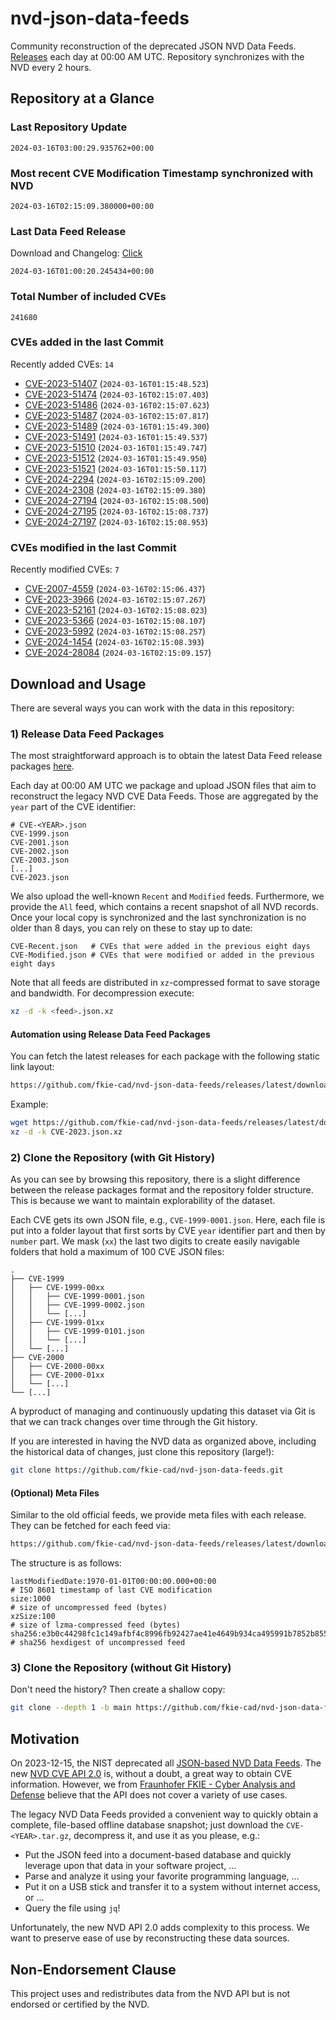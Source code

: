 # nvd-json-data-feeds

Community reconstruction of the deprecated JSON NVD Data Feeds. 
[Releases](https://github.com/fkie-cad/nvd-json-data-feeds/releases/latest) each day at 00:00 AM UTC.
Repository synchronizes with the NVD every 2 hours.

## Repository at a Glance

### Last Repository Update

```plain
2024-03-16T03:00:29.935762+00:00
```

### Most recent CVE Modification Timestamp synchronized with NVD

```plain
2024-03-16T02:15:09.380000+00:00
```

### Last Data Feed Release

Download and Changelog: [Click](https://github.com/fkie-cad/nvd-json-data-feeds/releases/latest)

```plain
2024-03-16T01:00:20.245434+00:00
```

### Total Number of included CVEs

```plain
241680
```

### CVEs added in the last Commit

Recently added CVEs: `14`

* [CVE-2023-51407](CVE-2023/CVE-2023-514xx/CVE-2023-51407.json) (`2024-03-16T01:15:48.523`)
* [CVE-2023-51474](CVE-2023/CVE-2023-514xx/CVE-2023-51474.json) (`2024-03-16T02:15:07.403`)
* [CVE-2023-51486](CVE-2023/CVE-2023-514xx/CVE-2023-51486.json) (`2024-03-16T02:15:07.623`)
* [CVE-2023-51487](CVE-2023/CVE-2023-514xx/CVE-2023-51487.json) (`2024-03-16T02:15:07.817`)
* [CVE-2023-51489](CVE-2023/CVE-2023-514xx/CVE-2023-51489.json) (`2024-03-16T01:15:49.300`)
* [CVE-2023-51491](CVE-2023/CVE-2023-514xx/CVE-2023-51491.json) (`2024-03-16T01:15:49.537`)
* [CVE-2023-51510](CVE-2023/CVE-2023-515xx/CVE-2023-51510.json) (`2024-03-16T01:15:49.747`)
* [CVE-2023-51512](CVE-2023/CVE-2023-515xx/CVE-2023-51512.json) (`2024-03-16T01:15:49.950`)
* [CVE-2023-51521](CVE-2023/CVE-2023-515xx/CVE-2023-51521.json) (`2024-03-16T01:15:50.117`)
* [CVE-2024-2294](CVE-2024/CVE-2024-22xx/CVE-2024-2294.json) (`2024-03-16T02:15:09.200`)
* [CVE-2024-2308](CVE-2024/CVE-2024-23xx/CVE-2024-2308.json) (`2024-03-16T02:15:09.380`)
* [CVE-2024-27194](CVE-2024/CVE-2024-271xx/CVE-2024-27194.json) (`2024-03-16T02:15:08.500`)
* [CVE-2024-27195](CVE-2024/CVE-2024-271xx/CVE-2024-27195.json) (`2024-03-16T02:15:08.737`)
* [CVE-2024-27197](CVE-2024/CVE-2024-271xx/CVE-2024-27197.json) (`2024-03-16T02:15:08.953`)


### CVEs modified in the last Commit

Recently modified CVEs: `7`

* [CVE-2007-4559](CVE-2007/CVE-2007-45xx/CVE-2007-4559.json) (`2024-03-16T02:15:06.437`)
* [CVE-2023-3966](CVE-2023/CVE-2023-39xx/CVE-2023-3966.json) (`2024-03-16T02:15:07.267`)
* [CVE-2023-52161](CVE-2023/CVE-2023-521xx/CVE-2023-52161.json) (`2024-03-16T02:15:08.023`)
* [CVE-2023-5366](CVE-2023/CVE-2023-53xx/CVE-2023-5366.json) (`2024-03-16T02:15:08.107`)
* [CVE-2023-5992](CVE-2023/CVE-2023-59xx/CVE-2023-5992.json) (`2024-03-16T02:15:08.257`)
* [CVE-2024-1454](CVE-2024/CVE-2024-14xx/CVE-2024-1454.json) (`2024-03-16T02:15:08.393`)
* [CVE-2024-28084](CVE-2024/CVE-2024-280xx/CVE-2024-28084.json) (`2024-03-16T02:15:09.157`)


## Download and Usage

There are several ways you can work with the data in this repository:

### 1) Release Data Feed Packages

The most straightforward approach is to obtain the latest Data Feed release packages [here](https://github.com/fkie-cad/nvd-json-data-feeds/releases/latest).

Each day at 00:00 AM UTC we package and upload JSON files that aim to reconstruct the legacy NVD CVE Data Feeds.
Those are aggregated by the `year` part of the CVE identifier:

```
# CVE-<YEAR>.json
CVE-1999.json
CVE-2001.json
CVE-2002.json
CVE-2003.json
[...]
CVE-2023.json
```

We also upload the well-known `Recent` and `Modified` feeds.
Furthermore, we provide the `All` feed, which contains a recent snapshot of all NVD records.
Once your local copy is synchronized and the last synchronization is no older than 8 days, you can rely on these to stay up to date:

```plain
CVE-Recent.json   # CVEs that were added in the previous eight days
CVE-Modified.json # CVEs that were modified or added in the previous eight days
```

Note that all feeds are distributed in `xz`-compressed format to save storage and bandwidth.
For decompression execute:

```sh
xz -d -k <feed>.json.xz
```


#### Automation using Release Data Feed Packages

You can fetch the latest releases for each package with the following static link layout:

```sh
https://github.com/fkie-cad/nvd-json-data-feeds/releases/latest/download/CVE-<YEAR>.json.xz
```

Example:

```sh
wget https://github.com/fkie-cad/nvd-json-data-feeds/releases/latest/download/CVE-2023.json.xz
xz -d -k CVE-2023.json.xz
```



### 2) Clone the Repository (with Git History)

As you can see by browsing this repository, there is a slight difference between the release packages format and the repository folder structure.
This is because we want to maintain explorability of the dataset.

Each CVE gets its own JSON file, e.g., `CVE-1999-0001.json`.
Here, each file is put into a folder layout that first sorts by CVE `year` identifier part and then by `number` part.
We mask (`xx`) the last two digits to create easily navigable folders that hold a maximum of 100 CVE JSON files:

```plain
.
├── CVE-1999
│   ├── CVE-1999-00xx
│   │   ├── CVE-1999-0001.json
│   │   ├── CVE-1999-0002.json
│   │   └── [...]
│   ├── CVE-1999-01xx
│   │   ├── CVE-1999-0101.json
│   │   └── [...]
│   └── [...]
├── CVE-2000
│   ├── CVE-2000-00xx
│   ├── CVE-2000-01xx
│   └── [...]
└── [...]
```

A byproduct of managing and continuously updating this dataset via Git is that we can track changes over time through the Git history.

If you are interested in having the NVD data as organized above, including the historical data of changes, just clone this repository (large!):

```sh
git clone https://github.com/fkie-cad/nvd-json-data-feeds.git
```

#### (Optional) Meta Files

Similar to the old official feeds, we provide meta files with each release. They can be fetched for each feed via:

```sh
https://github.com/fkie-cad/nvd-json-data-feeds/releases/latest/download/CVE-<YEAR>.meta
```

The structure is as follows:

```plain
lastModifiedDate:1970-01-01T00:00:00.000+00:00                          # ISO 8601 timestamp of last CVE modification
size:1000                                                               # size of uncompressed feed (bytes)
xzSize:100                                                              # size of lzma-compressed feed (bytes)
sha256:e3b0c44298fc1c149afbf4c8996fb92427ae41e4649b934ca495991b7852b855 # sha256 hexdigest of uncompressed feed
```


### 3) Clone the Repository (without Git History)

Don't need the history? Then create a shallow copy:

```sh
git clone --depth 1 -b main https://github.com/fkie-cad/nvd-json-data-feeds.git
```

## Motivation

On 2023-12-15, the NIST deprecated all [JSON-based NVD Data Feeds](https://nvd.nist.gov/vuln/data-feeds#divRetirementBanner-1).
The new [NVD CVE API 2.0](https://nvd.nist.gov/developers/vulnerabilities) is, without a doubt, a great way to obtain CVE information.
However, we from [Fraunhofer FKIE - Cyber Analysis and Defense](https://www.fkie.fraunhofer.de/en/departments/cad.html) believe that the API does not cover a variety of use cases.

The legacy NVD Data Feeds provided a convenient way to quickly obtain a complete, file-based offline database snapshot; just download the `CVE-<YEAR>.tar.gz`, decompress it, and use it as you please, e.g.:

* Put the JSON feed into a document-based database and quickly leverage upon that data in your software project, ...
* Parse and analyze it using your favorite programming language, ...
* Put it on a USB stick and transfer it to a system without internet access, or ...
* Query the file using `jq`!

Unfortunately, the new NVD API 2.0 adds complexity to this process.
We want to preserve ease of use by reconstructing these data sources.

## Non-Endorsement Clause

This project uses and redistributes data from the NVD API but is not endorsed or certified by the NVD.